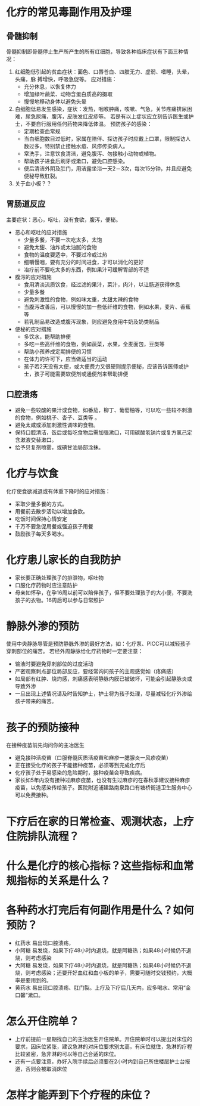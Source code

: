 # 化疗的常见毒副作用及护理
## 骨髓抑制
骨髓抑制即骨髓停止生产所产生的所有红细胞，导致各种临床症状有下面三种情况：
1. 红细胞低引起的贫血症状：面色、口唇苍白、四肢无力、虚弱、嗜睡，头晕，头痛，脉 搏增快，呼吸急促等。
   应对措施：
   - 充分休息，以恢复体力
   - 增加绿叶蔬菜、动物含蛋白质高的摄取
   - 慢慢地移动身体以避免头晕
2. 白细胞低易发生感染，症状：发热，咽喉肿痛，咳嗽、气急，关节疼痛排尿困难，尿急尿痛，腹泻，皮肤发红皮疹等。
   若是有以上症状应立刻告诉医生或护士，不要自行服用任何药物来降低体温。
   预防孩子的感染：
   - 定期检查血常规
   - 当白细胞数目过低时，家属在陪伴、探访孩子时应戴上口罩，限制探访人数过多，特别禁止接触水痘、风疹传染病人。
   - 常洗手，注意饮食清洁，避免腹泻、勿接触小动物或植物。
   - 帮助孩子进食后刷牙或漱口，避免口腔感染。
   - 便后清洁外阴及肛门，用洁露坐浴一天2－3次，每次15分钟，并且应避免便秘导致肛裂。
3. 关于血小板？？

## 胃肠道反应
主要症状：恶心，呕吐，没有食欲，腹泻，便秘。
- 恶心和呕吐的应对措施
  - 少量多餐，不要一次吃太多，太饱
  - 避免太甜、油炸或太油腻的食物
  - 食物的温度要适中，不要过冷或过热
  - 细嚼慢咽，要有充分的时间进食，才可以消化的更好
  - 冶疗前不要吃太多的东西，例如果汁可缓解胃部的不适
- 腹泻的应对措施
  - 食用清淡流质饮食，经过滤的果汁，菜汁，肉汁，以让肠道获得休息
  - 少量多餐
  - 避免刺激性的食物，例如味太重，太甜太辣的食物
  - 当腹泻改善后，可以慢慢的加一些低纤维的食物，例如水果，麦片、香蕉等
  - 若乳制品易改造成腹泻现象，则应避免食用牛奶及奶类制品
- 便秘的应对措施
  - 多饮水，能帮助排便
  - 多吃一些高纤维的食物，例如蔬菜，水果，全麦面包，豆类等
  - 帮助小孩养成定期排便的习惯
  - 在体力的许可下，应当做适当的运动
  - 孩子若2天没有大便，或大便费力又很硬则提示便秘，应该告诉医师或护士，孩子可能需要软便剂或通便剂来帮助排便

## 口腔溃疡
- 避免一些较酸的果汁或食物，如番茄，柳丁、葡萄柚等，可以吃一些较不刺激的食物，例如桃子、杏子、豆类等 。
- 避免太咸或添加刺激性调味的食物。
- 保持口腔清洁，饭后或每吃食物后需加强漱口，可用碳酸氢钠片或复方氯己定含漱液交替漱口。
- 给予贝复剂喷雾，或碘甘油局部涂抹。

# 化疗与饮食
化疗使食欲减退或有体重下降时的应对措施：
- 采取少量多餐的方式。
- 用餐前去散步活动以增加食欲。
- 吃饭时间保持心情安定
- 千万不要急促用餐或强迫孩子用餐
- 鼓励孩子每天多喝水。

# 化疗患儿家长的自我防护
- 家长要正确处理孩子的排泄物，呕吐物
- 口服化疗药物时应注意防护
- 母亲如怀孕，在孕16周以前可以陪伴孩子，但不要处理孩子的大小便，不要洗孩子的衣物。16周后可以参与日常照护

# 静脉外渗的预防
使用中央静脉导管是预防静脉外渗的最好方法，如：化疗泵、PICC可以减轻孩子穿刺部位的痛苦。
若经外周静脉给化疗药物时一定要注意：
- 输液时要避免穿刺部位的过度活动
- 严密观察刺点部位局部反应，要经常询问孩子的主观感觉如（疼痛感）
- 如局部有红肿、烧灼感，刺痛感表明静脉内膜已被破坏，可能会引起静脉炎或导致外渗
- 一旦出现上述情况请及时告知护士，护士将为孩子处理，尽量减轻化疗外渗给孩子带来的痛苦。

# 孩子的预防接种
在接种疫苗前先询问你的主冶医生
- 避免接种活疫苗（口服脊髓灰质活疫苗和麻疹一腮腺炎一风疹疫苗）
- 正在接受化疗的孩子不能接种疫苗，必须等到完成化疗后
- 化疗孩子处于易感染的危险期时，接种疫苗会导致疾病。
- 家长如5年内没有接种过麻疹疫苗，也没有生过麻疹的在春秋季建议接种麻疹疫苗，以免感染传给孩子。医院附近浦建路南泉路口有塘桥街道卫生服务中心可以免费接种。

# 下疗后在家的日常检查、观测状态，上疗住院排队流程？
# 什么是化疗的核心指标？这些指标和血常规指标的关系是什么？
# 各种药水打完后有何副作用是什么？如何预防？
- 红药水
  易出现口腔溃疡，
- 小阿糖
  易发烧，如果下疗48小时内退烧，就是阿糖热；如果48小时候仍不退烧，则考虑感染
- 大阿糖
  易发烧，如果下疗48小时内退烧，就是阿糖热；如果48小时候仍不退烧，则考虑感染；还要开好血红和血小板的单子，需要可随时交钱预约，大概率是要用到的。
- 黄药水
  易出现口腔溃疡、肛门裂。上疗及下疗后几天内，应多喝水、常用“金口馨”漱口。

# 怎么开住院单？
- 上疗前提前一星期找自己的主治医生开住院单。开住院单时可以提出对床位的要求，因床位紧张，建议急淋的对床位要求别太高，有床位就住，急淋的疗程比较紧密，急非淋的可以等自己合适的床位。
- 还有一点要注意，办好入院手续后必须要在2小时内到自己所住楼层护士台报道，否则会被取消床位

# 怎样才能弄到下个疗程的床位？
